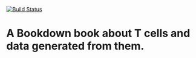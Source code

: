 [![Build Status](https://travis-ci.com/hammerlab/learning-about-t-cells-through-data.svg?branch=master)](https://travis-ci.com/hammerlab/learning-about-t-cells-through-data)

# A Bookdown book about T cells and data generated from them.